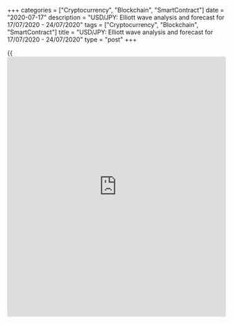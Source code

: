 +++
categories = ["Cryptocurrency", "Blockchain", "SmartContract"]
date = "2020-07-17"
description = "USD/JPY: Elliott wave analysis and forecast for 17/07/2020 - 24/07/2020"
tags = ["Cryptocurrency", "Blockchain", "SmartContract"]
title = "USD/JPY: Elliott wave analysis and forecast for 17/07/2020 - 24/07/2020"
type = "post"
+++

{{<iframe id="large-banner" src="https://www.bounty.group/#slide=3.0" width="100%" height="600" scrolling="no" style="border: 0px solid rgb(216, 221, 230); border-radius: 3px;">}}

July 17, 2020

July 17, 2020

USD/JPY: Elliott wave analysis and forecast for 17/07/2020 –
24/07/2020Alex Geuta

## [USD/JPY][1] remains likely to fall. Estimated pivot point is at a
level of 107.81.

 **Main scenario:** consider short positions from corrections below the
level of 107.81 with a target of 106.00 – 105.21.

 **Alternative scenario:** breakout and consolidation above the level of
107.81 will allow the pair to continue rising to the levels of 108.60 –
109.84.

 **Analysis:** On the [daily](https://www.fintecher.org/2020/03/03/forex-trading-daily-strategy/) time frame, apparently a descending
correction of larger degree finished forming as wave B and wave С
started developing, with wave 1 of (1) of C formed inside. On the H4
time frame, a descending correction is forming as wave 2 of (1) in the
form of double zigzag wxy, inside which wave y of 2 is forming.
Apparently,  wave (c) of y of 2 is forming on the H1 time frame, with a
local correction nearing completion inside as wave iv of (c). If the
presumption is correct, the pair will continue to drop to the levels of
106.00 – 105.21. The level of 107.81 is critical in this scenario as the
breakout will enable the pair to continue growing to the levels of
108.60 – 109.84.

![LiteForex: USD/JPY: Elliott wave analysis and forecast for 17/07/2020
– 24/07/2020][2]

* * *

![LiteForex: USD/JPY: Elliott wave analysis and forecast for 17/07/2020
– 24/07/2020][3]

* * *

![LiteForex: USD/JPY: Elliott wave analysis and forecast for 17/07/2020
– 24/07/2020][4]

* * *

P.S. Did you like my article? Share it in social networks: it will be
the best “thank you" :)

Ask me questions and comment below. I’ll be glad to answer your
questions and give necessary explanations.

 **Useful links:**

  * I recommend trying to trade with a reliable broker [here][5]. The system allows you to trade by yourself or copy successful traders from all across the globe.
  * Use my promo-code BLOG for getting deposit bonus 50% on LiteForex platform. Just enter this code in the appropriate field while [depositing][6] your trading account.
  * Telegram channel with high-quality analytics, Forex reviews, training articles, and other useful things for traders <t.me/liteforex>

## Price chart of USDJPY in real time mode

![USD/JPY: Elliott wave analysis and forecast for 17/07/2020 –
24/07/2020][7]

The content of this article reflects the author’s opinion and does not
necessarily reflect the official position of LiteForex. The material
published on this page is provided for informational purposes only and
should not be considered as the provision of investment advice for the
purposes of Directive 2004/39/EC.

Rate this article:

{{value}}

( {{count}} {{title}} )

   1. my.liteforex.com/trading/chart?symbol=USDJPY
   2. cdn.liteforex.com/cache/uploads/blog_post/wave-analisys/17.07-2020/USDJPYH1.png?w=30&s=860bb75e54ec786c1fbbe85973d6bc0f
   3. cdn.liteforex.com/cache/uploads/blog_post/wave-analisys/17.07-2020/USDJPYH4.png?w=30&s=d1221835d4d60fce77dc9e993d928931
   4. cdn.liteforex.com/cache/uploads/blog_post/wave-analisys/17.07-2020/USDJPYDaily.png?w=30&s=7a3990c2bbcbc76433513b90615bcf96
   5. my.liteforex.com/?category=analysts-opinions&slug=usdjpy-elliott-wave-analysis-and-forecast-for-17072020---24072020&openPopup=%2Fregistration%2Fpopup&utm_source=blog&utm_medium=article&utm_campaign=bonus
   6. my.liteforex.com/deposit/?category=analysts-opinions&slug=usdjpy-elliott-wave-analysis-and-forecast-for-17072020---24072020&promo_code=BLOG&utm_source=blog&utm_medium=article&utm_campaign=bonus
   7. cdn.liteforex.com/cache/uploads/blog_post/wave-analisys/Previews-elliot-waves/usdjpy-elliott-wave-analysis-liteforex-blog-preview.jpg?q=75&w=1000&s=f0867c01908a5c33b4093c1e777d00f6